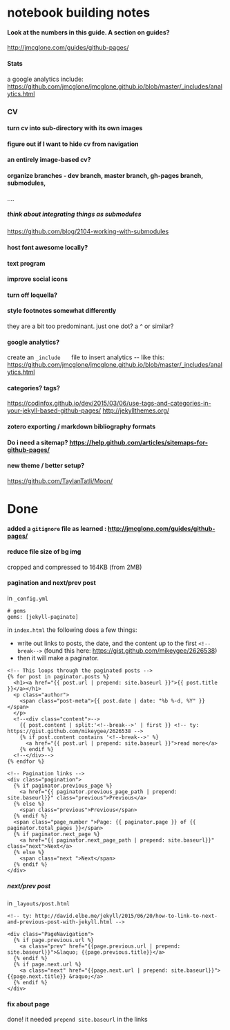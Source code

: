 # notebook building notes

#### Look at the numbers in this guide. A section on guides?
http://jmcglone.com/guides/github-pages/

#### Stats
a google analytics include: https://github.com/jmcglone/jmcglone.github.io/blob/master/_includes/analytics.html

### CV

#### turn cv into sub-directory with its own images

#### figure out if I want to hide cv from navigation

#### an entirely image-based cv?

#### organize branches - dev branch, master branch, gh-pages branch, submodules, 
....
##### think about integrating things as submodules
https://github.com/blog/2104-working-with-submodules

#### host font awesome locally?

#### text program

#### improve social icons

#### turn off loquella?

#### style footnotes somewhat differently

they are a bit too predominant. just one dot? a ^ or similar?

#### google analytics?

create an ```_include	``` file to insert analytics -- like this: https://github.com/jmcglone/jmcglone.github.io/blob/master/_includes/analytics.html

#### categories? tags?
https://codinfox.github.io/dev/2015/03/06/use-tags-and-categories-in-your-jekyll-based-github-pages/
http://jekyllthemes.org/

#### zotero exporting / markdown bibliography formats

#### Do i need a sitemap? https://help.github.com/articles/sitemaps-for-github-pages/

#### new theme / better setup?
https://github.com/TaylanTatli/Moon/


# Done

#### added a ```gitignore``` file as learned : http://jmcglone.com/guides/github-pages/

#### reduce file size of bg img
cropped and compressed to 164KB (from 2MB)

#### pagination and next/prev post

in ```_config.yml```

```
# gems
gems: [jekyll-paginate]
```

in ```index.html``` the following does a few things:

* write out links to posts, the date, and the content up to the first ```<!--break-->``` (found this here: https://gist.github.com/mikeygee/2626538)
* then it will make a paginator.

```
<!-- This loops through the paginated posts -->
{% for post in paginator.posts %}
  <h1><a href="{{ post.url | prepend: site.baseurl }}">{{ post.title }}</a></h1>
  <p class="author">
    <span class="post-meta">{{ post.date | date: "%b %-d, %Y" }}</span>
  </p>
  <!--<div class="content">-->
    {{ post.content | split:'<!--break-->' | first }} <!-- ty: https://gist.github.com/mikeygee/2626538 -->
   	{% if post.content contains '<!--break-->' %}
      <a href="{{ post.url | prepend: site.baseurl }}">read more</a>
   	{% endif %}
  <!--</div>-->
{% endfor %}

<!-- Pagination links -->
<div class="pagination">
  {% if paginator.previous_page %}
    <a href="{{ paginator.previous_page_path | prepend: site.baseurl}}" class="previous">Previous</a>
  {% else %}
    <span class="previous">Previous</span>
  {% endif %}
  <span class="page_number ">Page: {{ paginator.page }} of {{ paginator.total_pages }}</span>
  {% if paginator.next_page %}
    <a href="{{ paginator.next_page_path | prepend: site.baseurl}}" class="next">Next</a>
  {% else %}
    <span class="next ">Next</span>
  {% endif %}
</div>
```

##### next/prev post
in ```_layouts/post.html```

```
<!-- ty: http://david.elbe.me/jekyll/2015/06/20/how-to-link-to-next-and-previous-post-with-jekyll.html -->

<div class="PageNavigation">
  {% if page.previous.url %}
    <a class="prev" href="{{page.previous.url | prepend: site.baseurl}}">&laquo; {{page.previous.title}}</a>
  {% endif %}
  {% if page.next.url %}
    <a class="next" href="{{page.next.url | prepend: site.baseurl}}">{{page.next.title}} &raquo;</a>
  {% endif %}
</div>

```

#### fix about page
done! it needed ```prepend site.baseurl``` in the links